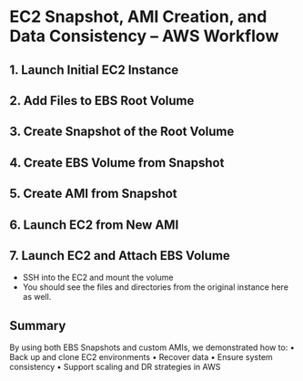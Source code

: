 # EC2 Snapshot, AMI Creation, and Data Consistency – AWS Workflow

## 1. Launch Initial EC2 Instance


## 2. Add Files to EBS Root Volume


## 3. Create Snapshot of the Root Volume


## 4. Create EBS Volume from Snapshot



## 5. Create AMI from Snapshot


## 6. Launch EC2 from New AMI


## 7. Launch EC2 and Attach EBS Volume

- SSH into the EC2 and mount the volume
- You should see the files and directories from the original instance here as well.

## Summary

By using both EBS Snapshots and custom AMIs, we demonstrated how to:
	•	Back up and clone EC2 environments
	•	Recover data
	•	Ensure system consistency
	•	Support scaling and DR strategies in AWS
